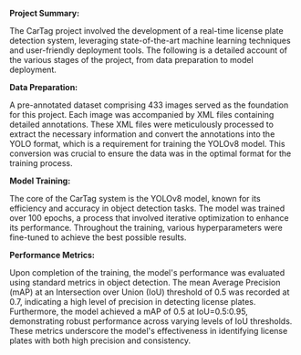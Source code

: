 **Project Summary:**

The CarTag project involved the development of a real-time license plate detection system, leveraging state-of-the-art machine learning techniques and user-friendly deployment tools. The following is a detailed account of the various stages of the project, from data preparation to model deployment.

**Data Preparation:**

A pre-annotated dataset comprising 433 images served as the foundation for this project. Each image was accompanied by XML files containing detailed annotations. These XML files were meticulously processed to extract the necessary information and convert the annotations into the YOLO format, which is a requirement for training the YOLOv8 model. This conversion was crucial to ensure the data was in the optimal format for the training process.

**Model Training:**

The core of the CarTag system is the YOLOv8 model, known for its efficiency and accuracy in object detection tasks. The model was trained over 100 epochs, a process that involved iterative optimization to enhance its performance. Throughout the training, various hyperparameters were fine-tuned to achieve the best possible results.

**Performance Metrics:**

Upon completion of the training, the model's performance was evaluated using standard metrics in object detection. The mean Average Precision (mAP) at an Intersection over Union (IoU) threshold of 0.5 was recorded at 0.7, indicating a high level of precision in detecting license plates. Furthermore, the model achieved a mAP of 0.5 at IoU=0.5:0.95, demonstrating robust performance across varying levels of IoU thresholds. These metrics underscore the model's effectiveness in identifying license plates with both high precision and consistency.
